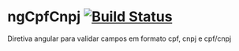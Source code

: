 ngCpfCnpj [![Build Status](https://travis-ci.org/lazarofl/ngCpfCnpj.svg)](https://travis-ci.org/lazarofl/ngCpfCnpj)
=========

Diretiva angular para validar campos em formato cpf, cnpj e cpf/cnpj

